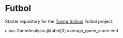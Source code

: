 # Futbol

Starter repository for the [Turing School](https://turing.io/) Futbol project.


class GameAnalysis
  @table[0]
  average_game_score
end